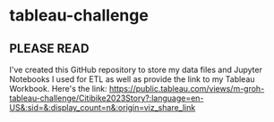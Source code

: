 # tableau-challenge

## PLEASE READ
I've created this GitHub repository to store my data files and Jupyter Notebooks I used for ETL as well as provide the link to my Tableau Workbook.
Here's the link: https://public.tableau.com/views/m-groh-tableau-challenge/Citibike2023Story?:language=en-US&:sid=&:display_count=n&:origin=viz_share_link
